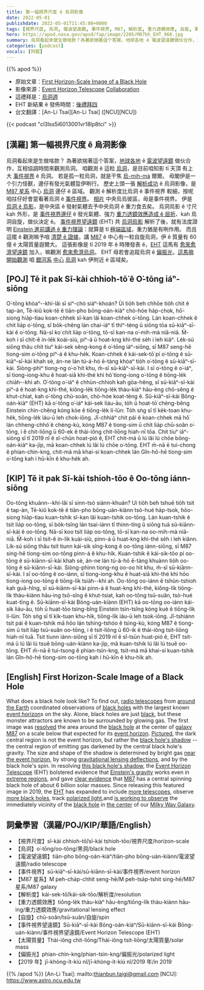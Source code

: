 ```yaml
---
title: 第一幅視界尺度 ê 烏洞影像
date: 2022-05-01
publishdate: 2022-05-01T11:45:00+0800
tags: [視界尺度, 烏洞, 電波望遠鏡, 事件視界, M87, 解析度, 重力透鏡效應, 自旋, 事件視界望遠鏡, EHT, 偏極光]
hero: https://apod.nasa.gov/apod/fap/image/2205/M87bh_EHT_960.jpg
summary: 烏洞看起來是生做啥款？為著欲揣著這个答案，地球各地 ê 電波望遠鏡做伙合作，互相協調時間來觀測烏洞。
categories: [podcast]
vocals: [阿錕]
---
```


{{% apod %}}

- 原始文章：[First Horizon-Scale Image of a Black Hole](https://apod.nasa.gov/apod/ap220501.html)
- 影像來源：[Event Horizon Telescope](https://eventhorizontelescope.org/) [Collaboration](https://eventhorizontelescope.org/organization)
- 這禮拜是：[烏洞週](https://svs.gsfc.nasa.gov/Gallery/BlackHoleWeek.html)
- EHT 新結果 ê 發佈時間：[後禮拜四](https://www.nsf.gov/news/news_summ.jsp?cntn_id=305028)
- 台文翻譯：[An-Li Tsai][An-Li Tsai] ([NCU][NCU])

{{< podcast "cl3lss5i6013001vr18lp8tci" >}}

## [漢羅] 第一幅視界尺度 ê 烏洞影像
烏洞看起來是生做啥款？
為著欲揣著這个答案，[地球各地][around the Earth] ê [電波望遠鏡][radio telescopes] 做伙合作，互相協調時間來觀測烏洞。
咱觀測 ê 這粒 [烏洞][black holes]，是目前咱知影 tī 天頂 有上大 [事件視界][event horizon 1] ê 烏洞。
若是孤一粒烏洞，就是干焦 [烏-mih-mà][black] 爾爾。
毋閣伊是一个引力怪獸，邊仔有發光氣體踅伊咧行。
歷史上頭一張 [解析成功][resolved] ê 烏洞影像，是 [M87 星系][galaxy M87 t] 中心 [烏洞][black hole 1] 邊仔 ê 區域。
觀測 ê 解析度比烏洞 ê 事件視界 較細，按呢咱拄仔好會當看著烏洞 ê [事件視界][event horizon 2]。
[相片][Pictured] 中央烏烏彼區，毋是事件視界。
伊是 [烏洞 ê 烏影][black hole's shadow]，是中央區 ê 發射氣體去予中央烏洞 ê 重力食去矣。
烏洞烏影 ê 寸尺 kah 外形，是 [事件視界邊仔][near the event horizon] ê 發光氣體、強力 [重力透鏡效應造成 ê 屈折][gravitational lensing deflections]、kah 烏洞自旋，做伙決定 ê。
[事件視界望遠鏡][Event Horizon Telescope] (EHT) 共 [烏洞烏影][this black hole's shadow] 解析了後，就有法度證明 [Einstein 進前講過 ê 重力理論][Einstein's gravity]：就算是 tī [極端區域][extreme regions]，重力猶是有咧作用。
而且這擺 ê 觀測嘛予咱 [清楚 ê 證據][clear evidence]，講 [M87][M87] ê 中心有一粒自旋烏洞，伊 ê 質量有 60 億 ê 太陽質量遐爾大。
這張影像是 tī 2019 年 ê 時陣發表 ê，[EHT][EHT] 這馬有 [愈來愈濟望遠鏡][more telescopes] 加入，嘛觀測 [愈來愈濟烏洞][more black holes t]。
EHT 毋若會追蹤烏洞 ê [偏振光][polarized light t]，[這馬嘛開始觀測][is working to observe] 咱 [銀河系][Milky Way Galaxy] [中心][the center] [烏洞][black hole 2] kah 伊附近 ê 區域矣。


## [POJ] Tē it pak Sī-kài chhioh-tō͘ ê O͘-tōng iáⁿ-siōng
O͘-tōng khòaⁿ--khí-lâi sī siⁿ-chò siáⁿ-khoán?
Ùi tio̍h beh chhōe tio̍h chit ê tap-àn, Tē-kiû kok-tē ê tiān-pho bōng-oán-kiàⁿ chò-hóe ha̍p-chok, hō͘-siong hia̍p-tiau koan-chhek sî-kan lâi koan-chhek o͘-tōng.
Lán koan-chhek ê chit lia̍p o͘-tōng, sī bo̍k-chêng lán chai-iáⁿ tī thiⁿ-téng ū siōng tōa sū-kiāⁿ-sī-kài ê o͘-tōng.
Nā-sī ko͘ chi̍t lia̍p o͘-tōng, tō-sī kan-na o͘-mih-mà niā-niā.
M̄-koh i sī chi̍t-ê ín-le̍k koài-siù, piⁿ-á ū hoat-kng khì-thé se̍h i leh kiâⁿ.
Le̍k-sú siōng thâu chi̍t tiuⁿ kái-sek sêng-kong ê o͘-tōng iáⁿ-siōng, sī M87 seng-hē tiong-sim o͘-tōng piⁿ-á ê khu-he̍k.
Koan-chhek ê kái-sek-tō͘ pí o͘-tōng ê sū-kiāⁿ-sī-kài khah sè, án-ne lán tú-á-hó ē-tàng khòaⁿ tio̍h o͘-tōng ê sū-kiāⁿ-sī-kài.
Siòng-phìⁿ tiong-ng o͘-o͘ hit khu, m̄-sī sū-kiāⁿ-sī-kài.
I sī o͘-tōng ê o͘-iáⁿ, sī tiong-iong-khu ê hoat-siā khì-thé khì hō͘ tiong-iong o͘-tōng ê tiōng-le̍k chia̍h--khì ah.
O͘-tōng o͘-iáⁿ ê chhùn-chhioh kah gōa-hêng, sī sū-kiāⁿ-sī-kài piⁿ-á ê hoat-kng khì-thé, kiông-le̍k tiōng-le̍k thàu-kiàⁿ hāu-èng chō-sêng ê khut-chiat, kah o͘-tōng chū-soân, chò-hóe koat-tēng ê.
Sū-kiāⁿ-sī-kài Bōng-oán-kiàⁿ (EHT) kā o͘-tōng o͘-iáⁿ kái-sek liáu-āu, to̍h ū hoat-tō͘ chèng-bêng Einstein chìn-chêng kóng kòe ê tiōng-le̍k lí-lūn: To̍h sǹg sī tī ke̍k-toan khu-he̍k, tiōng-le̍k iáu-ū leh chok-iōng.
Jî-chhiáⁿ chit pái ê koan-chhek mā hō͘ lán chheng-chhó͘ ê chèng-kù, kóng M87 ê tiong-sim ū chi̍t lia̍p chū-soân o͘-tōng, i ê chit-liōng ū 60-ek ê thài-iông chit-liōng hiah-nī tōa.
Chit tiuⁿ iáⁿ-siōng sī tī 2019 nî ê sî-chūn hoat-pió ê, EHT chit-má ū lú lâi lú chōe bōng-oán-kiàⁿ ka-ji̍p, mā koan-chhek lú lâi lú chōe o͘-tōng.
EHT m̄-nā ē tui-chong ê phian-chìn-kng, chit-má mā khai-sí koan-chhek lán Gîn-hô-hē tiong-sim o͘-tōng kah i hū-kīn ê khu-he̍k ah.

## [KIP]  Tē it pak Sī-kài tshioh-tōo ê Oo-tōng iánn-siōng
Oo-tōng khuànn--khí-lâi sī sinn-tsò siánn-khuán?
Uì tio̍h beh tshuē tio̍h tsit ê tap-àn, Tē-kiû kok-tē ê tiān-pho bōng-uán-kiànn tsò-hué ha̍p-tsok, hōo-siong hia̍p-tiau kuan-tshik sî-kan lâi kuan-tshik oo-tōng.
Lán kuan-tshik ê tsit lia̍p oo-tōng, sī bo̍k-tsîng lán tsai-iánn tī thinn-tíng ū siōng tuā sū-kiānn-sī-kài ê oo-tōng.
Nā-sī koo tsi̍t lia̍p oo-tōng, tō-sī kan-na oo-mih-mà niā-niā.
M̄-koh i sī tsi̍t-ê ín-li̍k kuài-siù, pinn-á ū huat-kng khì-thé se̍h i leh kiânn.
Li̍k-sú siōng thâu tsi̍t tiunn kái-sik sîng-kong ê oo-tōng iánn-siōng, sī M87 sing-hē tiong-sim oo-tōng pinn-á ê khu-hi̍k.
Kuan-tshik ê kái-sik-tōo pí oo-tōng ê sū-kiānn-sī-kài khah sè, án-ne lán tú-á-hó ē-tàng khuànn tio̍h oo-tōng ê sū-kiānn-sī-kài.
Siòng-phìnn tiong-ng oo-oo hit khu, m̄-sī sū-kiānn-sī-kài.
I sī oo-tōng ê oo-iánn, sī tiong-iong-khu ê huat-siā khì-thé khì hōo tiong-iong oo-tōng ê tiōng-li̍k tsia̍h--khì ah.
Oo-tōng oo-iánn ê tshùn-tshioh kah guā-hîng, sī sū-kiānn-sī-kài pinn-á ê huat-kng khì-thé, kiông-li̍k tiōng-li̍k thàu-kiànn hāu-ìng tsō-sîng ê khut-tsiat, kah oo-tōng tsū-suân, tsò-hué kuat-tīng ê.
Sū-kiānn-sī-kài Bōng-uán-kiànn (EHT) kā oo-tōng oo-iánn kái-sik liáu-āu, to̍h ū huat-tōo tsìng-bîng Einstein tsìn-tsîng kóng kuè ê tiōng-li̍k lí-lūn: To̍h sǹg sī tī ki̍k-tuan khu-hi̍k, tiōng-li̍k iáu-ū leh tsok-iōng.
Jî-tshiánn tsit pái ê kuan-tshik mā hōo lán tshing-tshóo ê tsìng-kù, kóng M87 ê tiong-sim ū tsi̍t lia̍p tsū-suân oo-tōng, i ê tsit-liōng ū 60-ik ê thài-iông tsit-liōng hiah-nī tuā.
Tsit tiunn iánn-siōng sī tī 2019 nî ê sî-tsūn huat-pió ê, EHT tsit-má ū lú lâi lú tsuē bōng-uán-kiànn ka-ji̍p, mā kuan-tshik lú lâi lú tsuē oo-tōng.
EHT m̄-nā ē tui-tsong ê phian-tsìn-kng, tsit-má mā khai-sí kuan-tshik lán Gîn-hô-hē tiong-sim oo-tōng kah i hū-kīn ê khu-hi̍k ah.


## [English] First Horizon-Scale Image of a Black Hole
What does a black hole look like?
To find out, [radio telescopes][radio telescopes] from [around the Earth][around the Earth] coordinated observations of [black holes][black holes] with the largest known [event horizon][event horizon 1]s on the sky.
Alone, black holes are just [black][black], but these monster attractors are known to be surrounded by glowing gas.
The first image was [resolved][resolved] the area around the [black hole][black hole 1] at the center of [galaxy M87][galaxy M87 e] on a scale below that expected for its [event horizon][event horizon 2].
[Pictured][Pictured], the dark central region is not the event horizon, but rather the [black hole's shadow][black hole's shadow] -- the central region of emitting gas darkened by the central black hole's gravity.
The size and shape of the shadow is determined by bright gas [near the event horizon][near the event horizon], by strong [gravitational lensing deflections][gravitational lensing deflections], and by the black hole's spin.
In resolving [this black hole's shadow][this black hole's shadow], the [Event Horizon Telescope][Event Horizon Telescope] (EHT) bolstered evidence that [Einstein's gravity][Einstein's gravity] works even in [extreme regions][extreme regions], and gave [clear evidence][clear evidence] that [M87][M87] has a central spinning black hole of about 6 billion solar masses.
Since releasing this featured image in 2019, the [EHT][EHT] has expanded to include [more telescopes][more telescopes], observe [more black holes][more black holes e], track [polarized light][polarized light e],and [is working to observe][is working to observe] the immediately vicinity of the [black hole][black hole 2] in [the center][the center] of our [Milky Way Galaxy][Milky Way Galaxy].


## 詞彙學習（漢羅/POJ/KIP/華語/English）
- 【視界尺度】sī-kài chhioh-tō͘/sī-kài tshioh-tōo/視界尺度/horizon-scale
- 【烏洞】o͘-tōng/oo-tōng/黑洞/black hole
- 【電波望遠鏡】tiān-pho bōng-oán-kiàⁿ/tiān-pho bōng-uán-kiànn/電波望遠鏡/radio telescope
- 【事件視界】sū-kiāⁿ-sī-kài/sū-kiānn-sī-kài/事件視界/event horizon
- 【M87 星系】M peh-cha̍p-chhit seng-hē/M peh-tsa̍p-tshit sing-hē/M87 星系/M87 galaxy
- 【解析度】kái-sek-tō͘/kái-sik-tōo/解析度/resolution
- 【重力透鏡效應】tiōng-le̍k thàu-kiàⁿ hāu-èng/tiōng-li̍k thàu-kiànn hāu-ìng/重力透鏡效應/gravitational lensing effect
- 【自旋】chū-soân/tsū-suân/自旋/spin
- 【事件視界望遠鏡】Sū-kiāⁿ-sī-kài Bōng-oán-kiàⁿ/Sū-kiānn-sī-kài Bōng-uán-kiànn/事件視界望遠鏡/Event Horizon Telescope (EHT)
- 【太陽質量】Thài-iông chit-liōng/Thài-iông tsit-liōng/太陽質量/solar mass
- 【偏振光】phian-chìn-kng/phian-tsìn-kng/偏振光/polarized light
- 【2019 年】jī-khòng-i̍t-kiú nî/jī-khòng-i̍t-kiú nî/2019 年/in 2019


{{% /apod %}}
[An-Li Tsai]: mailto:thianbun.taigi@gmail.com
[NCU]: https://www.astro.ncu.edu.tw

[copyright]: https://apod.nasa.gov/apod/fap/lib/about_apod.html#srapply

[radio telescopes]:https://en.wikipedia.org/wiki/Radio_telescope
[around the Earth]:https://eventhorizontelescope.org/files/eht/files/eht_globes_physicstoday_marrone_east.jpeg
[black holes]:https://science.nasa.gov/astrophysics/focus-areas/black-holes
[event horizon 1]:https://en.wikipedia.org/wiki/Event_horizon#Event_horizon_of_a_black_hole
[black]:https://youtu.be/JoLEIiza9Bc
[resolved]:https://www.eso.org/public/usa/outreach/first-picture-of-a-black-hole/blog/
[black hole 1]:https://beta.nsf.gov/blackholes
[galaxy M87 e]:https://apod.nasa.gov/apod/ap210415.html
[galaxy M87 t]:https://apod.tw/daily/20210415/
[event horizon 2]:https://www.forbes.com/sites/startswithabang/2019/04/10/black-holes-are-real-and-spectacular-and-so-are-their-event-horizons/
[Pictured]:https://iopscience.iop.org/journal/2041-8205/page/Focus_on_EHT
[black hole's shadow]:https://www.esa.int/gsp/ACT/projects/blackhole_shadows.html
[near the event horizon]:https://www.youtube.com/watch?v=t-O-Qdh7VvQ
[gravitational lensing deflections]:https://apod.nasa.gov/htmltest/rjn_bht.html
[this black hole's shadow]:https://iopscience.iop.org/article/10.3847/2041-8213/ab0ec7
[Event Horizon Telescope]:https://eventhorizontelescope.org/about
[Einstein's gravity]:https://en.wikipedia.org/wiki/General_relativity
[extreme regions]:https://youtu.be/bciCbN8lc08
[clear evidence]:https://previews.123rf.com/images/aleksandrrr/aleksandrrr1606/aleksandrrr160600010/60185350-gray-kitten-and-microscope.jpg
[M87]:http://chandra.si.edu/photo/2019/black_hole/
[EHT]:https://eventhorizontelescope.org/science
[more telescopes]:https://eventhorizontelescope.org/array
[more black holes e]:https://apod.nasa.gov/apod/ap210804.html
[more black holes t]:https://apod.tw/daily/20210804/
[polarized light e]:https://apod.nasa.gov/apod/ap210331.html
[polarized light t]:https://apod.tw/daily/20210331/
[is working to observe]:https://www.inverse.com/science/milky-way-black-hole-image-prediction
[black hole 2]:https://apod.nasa.gov/apod/ap011029.html
[the center]:https://apod.nasa.gov/apod/ap180729.html
[Milky Way Galaxy]:https://solarsystem.nasa.gov/resources/285/the-milky-way-galaxy/
